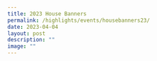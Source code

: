 ```yaml
---
title: 2023 House Banners
permalink: /highlights/events/housebanners23/
date: 2023-04-04
layout: post
description: ""
image: ""
---
```

